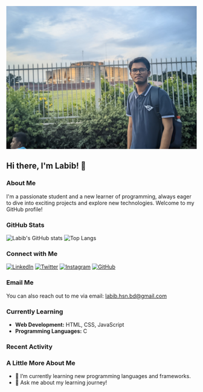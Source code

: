 ![Header](https://github.com/myselflabib/myselflabib/blob/52171fbb96120e41d7fa3e5f05f3379c85a3bf59/pylabib.jpg)  

## Hi there, I'm Labib! 👋

### About Me

I'm a passionate student and a new learner of programming, always eager to dive into exciting projects and explore new technologies. Welcome to my GitHub profile!

### GitHub Stats

![Labib's GitHub stats](https://github-readme-stats.vercel.app/api?username=myselflabib&show_icons=true&theme=radical)
![Top Langs](https://github-readme-stats.vercel.app/api/top-langs/?username=myselflabib&layout=compact&theme=radical)

### Connect with Me

[![LinkedIn](https://img.shields.io/badge/LinkedIn-myselflabib-0077B5?style=for-the-badge&logo=linkedin&logoColor=white)](https://linkedin.com/in/myselflabib)
[![Twitter](https://img.shields.io/badge/Twitter-@myselflabib-1DA1F2?style=for-the-badge&logo=twitter&logoColor=white)](https://twitter.com/myselflabib)
[![Instagram](https://img.shields.io/badge/Instagram-@myself.labib-E4405F?style=for-the-badge&logo=instagram&logoColor=white)](https://instagram.com/myselflabib)
[![GitHub](https://img.shields.io/badge/GitHub-myselflabib-181717?style=for-the-badge&logo=github&logoColor=white)](https://github.com/myselflabib)

### Email Me

You can also reach out to me via email: [labib.hsn.bd@gmail.com](mailto:labib.hsn.bd@gmail.com)  
### Currently Learning

- **Web Development:** HTML, CSS, JavaScript
- **Programming Languages:** C 

### Recent Activity


### A Little More About Me

- 🌱 I’m currently learning new programming languages and frameworks.
- 💬 Ask me about my learning journey!
